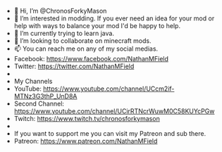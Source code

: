 - 👋 Hi, I’m @ChronosForkyMason
- 👀 I’m interested in modding. If you ever need an idea for your mod or help with ways to balance your mod I'd be happy to help.
- 🌱 I’m currently trying to learn java.
- 💞️ I’m looking to collaborate on minecraft mods.
- 📫 You can reach me on any of my social medias. 
- Facebook: https://www.facebook.com/NathanMField
- Twitter: https://twitter.com/NathanMField
- 
- My Channels
- YouTube: https://www.youtube.com/channel/UCcm2if-MTNz3G3thP_UnD8A
- Second Channel: https://www.youtube.com/channel/UCirRTNcrWuwM0C58KUYcPGw
- Twitch: https://www.twitch.tv/chronosforkymason
-
- If you want to support me you can visit my Patreon and sub there.
- Patreon: https://www.patreon.com/NathanMField

<!---
ChronosForkyMason/ChronosForkyMason is a ✨ special ✨ repository because its `README.md` (this file) appears on your GitHub profile.
You can click the Preview link to take a look at your changes.
--->
